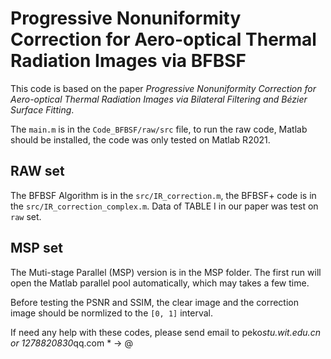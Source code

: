 # Progressive Nonuniformity Correction for Aero-optical Thermal Radiation Images via BFBSF

This code is based on the paper *Progressive Nonuniformity Correction for Aero-optical Thermal Radiation Images via Bilateral Filtering and Bézier Surface Fitting*.

The `main.m` is in the `Code_BFBSF/raw/src` file, to run the raw code, Matlab should be installed, the code was only tested on Matlab R2021. 

## RAW set
The BFBSF Algorithm is in the `src/IR_correction.m`, the BFBSF+ code is in the `src/IR_correction_complex.m`. Data of TABLE I in our paper was test on `raw` set.

## MSP set
The Muti-stage Parallel (MSP) version is in the MSP folder. The first run will open the Matlab parallel pool automatically, which may takes a few time.


Before testing the PSNR and SSIM, the clear image and the correction image should be normlized to the `[0, 1]` interval.

If need any help with these codes, please send email to peko*stu.wit.edu.cn or 1278820830*qq.com * -> @
